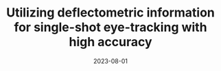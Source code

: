 ---
# Title of Talk
title: 'Utilizing deflectometric information for single-shot eye-tracking with high accuracy'

# Talk Weights (used for order on different pages)
landing_weight: 7

# Talk Tags (used for categorization into projects)
tags: ["Precision-3D-Deflectometry"]

# Authors
# Format: A YAML List of Author Names
authors:
- florian-willomitzer

# Location
location: 'OPTICA Imaging Congress, 3D Image Acquisition and Display: Technology, Perception and Applications, Boston'

# Date
# Format: YYYY-MM-DD. A day must be included, but it won't be visible.
date: 2023-08-01

# Link to Talk
external_link: https://drive.google.com/file/d/1bp5wqilaquyfKsCQCFcYbjFcxk3K-fzq/view?usp=sharing

summary: ''
image:
  preview-only: true
---